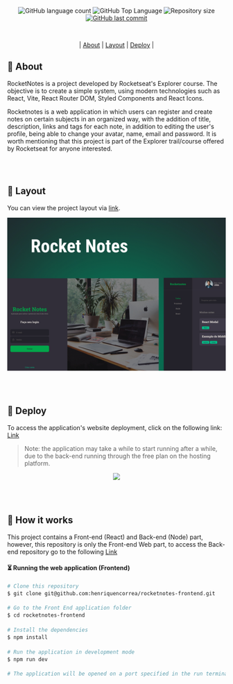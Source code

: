 <p align="center">
  <img alt="GitHub language count" src="https://img.shields.io/github/languages/count/henriquencorrea/rocketnotes-frontend">
  <img alt="GitHub Top Language" src="https://img.shields.io/github/languages/top/henriquencorrea/rocketnotes-frontend" />
  <img alt="Repository size" src="https://img.shields.io/github/repo-size/henriquencorrea/rocketnotes-frontend">
  
  <a href="https://github.com/henriquencorrea/rocketnotes-frontend/commits/master">
  <img alt="GitHub last commit" src="https://img.shields.io/github/last-commit/henriquencorrea/rocketnotes-frontend">
  </a>
</p>

</br>

<p align="center">
                               |
 <a href="#-about">About</a>   |
 <a href="#-layout">Layout</a> | 
 <a href="#-deploy">Deploy</a> |

</p>


## 💬 About

  RocketNotes is a project developed by Rocketseat's Explorer course.
  The objective is to create a simple system, using modern technologies such as React, Vite, React Router DOM, Styled Components and React Icons.

  Rocketnotes is a web application in which users can register and create notes on certain subjects in an organized way,
  with the addition of title, description, links and tags for each note, in addition to editing the user's profile,
  being able to change your avatar, name, email and password.
  It is worth mentioning that this project is part of the Explorer trail/course offered by Rocketseat for anyone interested.

</br></br>  
  
## 🎨 Layout

You can view the project layout via <a href="https://www.figma.com/file/Z8Bw89VSqMUA0A2wg8Y1tz/RocketNotes-(Copy)-(Copy)?type=design&node-id=0-1&mode=design&t=jaJXPOJ0fHW6qNAF-0" target="_blank">link</a>.

<p align="center">
  <img width="850px" src=".github/Capa.jpg" />

</br></br>  

## 🚀 Deploy

To access the application's website deployment, click on the following link: [Link](https://rocketnotes4u.netlify.app/)
> Note: the application may take a while to start running after a while, due to the back-end running through the free plan on the hosting platform.

<p align="center">
 <img width="850px"  src=".github/rocketnotes.gif" />
</p>

</br></br> 

## 👷  How it works

This project contains a Front-end (React) and Back-end (Node) part, however, this repository is only the Front-end Web part,
to access the Back-end repository go to the following <a href="https://github.com/henriquencorrea/Rocketnotes-backend">Link</a> 

#### ⏳ Running the web application (Frontend)

```bash
# Clone this repository
$ git clone git@github.com:henriquencorrea/rocketnotes-frontend.git

# Go to the Front End application folder
$ cd rocketnotes-frontend

# Install the dependencies
$ npm install

# Run the application in development mode
$ npm run dev

# The application will be opened on a port specified in the run terminal
```
  


  
